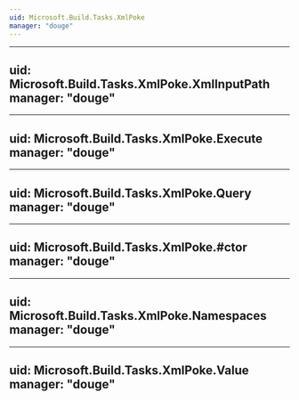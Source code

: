 ```yaml
---
uid: Microsoft.Build.Tasks.XmlPoke
manager: "douge"
---
```


---
uid: Microsoft.Build.Tasks.XmlPoke.XmlInputPath
manager: "douge"
---

---
uid: Microsoft.Build.Tasks.XmlPoke.Execute
manager: "douge"
---

---
uid: Microsoft.Build.Tasks.XmlPoke.Query
manager: "douge"
---

---
uid: Microsoft.Build.Tasks.XmlPoke.#ctor
manager: "douge"
---

---
uid: Microsoft.Build.Tasks.XmlPoke.Namespaces
manager: "douge"
---

---
uid: Microsoft.Build.Tasks.XmlPoke.Value
manager: "douge"
---
